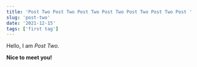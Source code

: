 ```yaml
---
title: 'Post Two Post Two Post Two Post Two Post Two Post Two Post '
slug: 'post-two'
date: '2021-12-15'
tags: ['first tag']
---
```


Hello, I am _Post Two._

**Nice to meet you!**